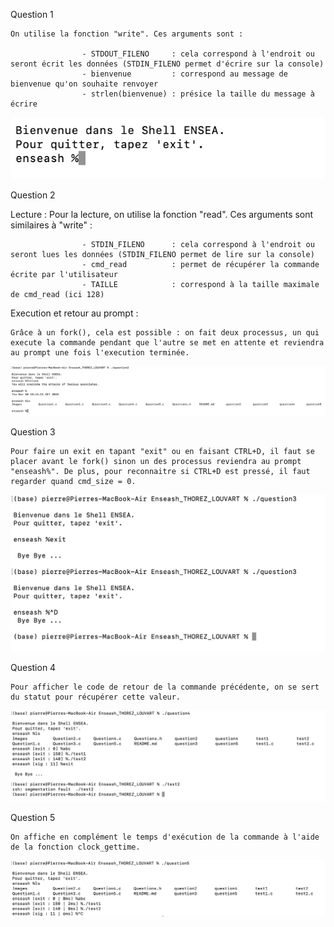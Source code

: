 Question 1

    On utilise la fonction "write". Ces arguments sont : 

                    - STDOUT_FILENO     : cela correspond à l'endroit ou seront écrit les données (STDIN_FILENO permet d'écrire sur la console)
                    - bienvenue         : correspond au message de bienvenue qu'on souhaite renvoyer
                    - strlen(bienvenue) : présice la taille du message à écrire

![Capture question 1](Images/question1.png)

Question 2

Lecture :
    Pour la lecture, on utilise la fonction "read". Ces arguments sont similaires à "write" :

                    - STDIN_FILENO      : cela correspond à l'endroit ou seront lues les données (STDIN_FILENO permet de lire sur la console)
                    - cmd_read          : permet de récupérer la commande écrite par l'utilisateur
                    - TAILLE            : correspond à la taille maximale de cmd_read (ici 128)

Execution et retour au prompt :

    Grâce à un fork(), cela est possible : on fait deux processus, un qui execute la commande pendant que l'autre se met en attente et reviendra au prompt une fois l'execution terminée.

![Capture question 2](Images/question2.png)

Question 3

    Pour faire un exit en tapant "exit" ou en faisant CTRL+D, il faut se placer avant le fork() sinon un des processus reviendra au prompt "enseash%". De plus, pour reconnaitre si CTRL+D est pressé, il faut regarder quand cmd_size = 0.

![Capture question 3](Images/question3.png)

Question 4
 
    Pour afficher le code de retour de la commande précédente, on se sert du statut pour récupérer cette valeur.

![Capture question 4](Images/question4.png)

Question 5 

    On affiche en complément le temps d'exécution de la commande à l'aide de la fonction clock_gettime.

![Capture question 5](Images/question5.png)
